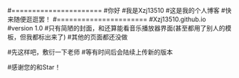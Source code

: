 #======================
#你好
#我是Xzj13510
#这是我的个人博客
#快来随便逛逛罢！
#======================
#Xzj13510.github.io
#version 1.0
#只有简陋的封面，和还算能看音乐播放器界面(甚至都用了别人的模板，但我都标出来了)
#其他的页面都还没做

#先这样吧，敷衍一下老师
#等有时间后会陆续上传新的版本

#感谢您的和Star！

